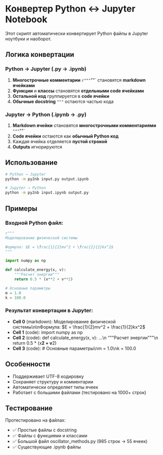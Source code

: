# Конвертер Python ↔ Jupyter Notebook

Этот скрипт автоматически конвертирует Python файлы в Jupyter ноутбуки и наоборот.

## Логика конвертации

### Python → Jupyter (.py → .ipynb)

1. **Многострочные комментарии** `r"""`""` становятся **markdown ячейками**
2. **Функции** и **классы** становятся **отдельными code ячейками**
3. **Остальной код** группируется в **code ячейки**
4. **Обычные docstring** `"""` остаются частью кода

### Jupyter → Python (.ipynb → .py)

1. **Markdown ячейки** становятся **многострочными комментариями** `"""`""`
2. **Code ячейки** остаются как **обычный Python код**
3. Каждая ячейка отделяется **пустой строкой**
4. **Outputs** игнорируются

## Использование

```bash
# Python → Jupyter
python -m py2nb input.py output.ipynb

# Jupyter → Python
python -m py2nb input.ipynb output.py
```

## Примеры

### Входной Python файл:
```python
r"""
Моделирование физической системы

Формула: $E = \frac{1}{2}mv^2 + \frac{1}{2}kx^2$
"""

import numpy as np

def calculate_energy(x, v):
    """Расчет энергии"""
    return 0.5 * (x**2 + v**2)

# Основные параметры
m = 1.0
k = 100.0
```

### Результат конвертации в Jupyter:
- **Cell 0** (markdown): Моделирование физической системы\n\nФормула: $E = \frac{1}{2}mv^2 + \frac{1}{2}kx^2$
- **Cell 1** (code): import numpy as np
- **Cell 2** (code): def calculate_energy(x, v): ...\n    """Расчет энергии"""\n    return 0.5 * (x**2 + v**2)
- **Cell 3** (code): # Основные параметры\nm = 1.0\nk = 100.0

## Особенности

- Поддерживает UTF-8 кодировку
- Сохраняет структуру и комментарии
- Автоматически определяет типы ячеек
- Работает с большими файлами (тестировано на 1000+ строк)

## Тестирование

Протестировано на файлах:
- ✅ Простые файлы с docstring
- ✅ Файлы с функциями и классами
- ✅ Большой файл oscillator_methods.py (985 строк → 55 ячеек)
- ✅ Существующие .ipynb файлы
